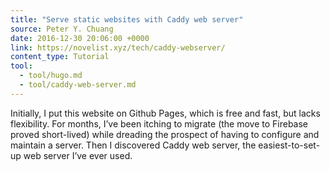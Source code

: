 ```yaml
---
title: "Serve static websites with Caddy web server"
source: Peter Y. Chuang
date: 2016-12-30 20:06:00 +0000
link: https://novelist.xyz/tech/caddy-webserver/
content_type: Tutorial
tool:
  - tool/hugo.md
  - tool/caddy-web-server.md
---
```

Initially, I put this website on Github Pages, which is free and fast, but lacks flexibility. For months, I’ve been itching to migrate (the move to Firebase proved short-lived) while dreading the prospect of having to configure and maintain a server. Then I discovered Caddy web server, the easiest-to-set-up web server I’ve ever used.
